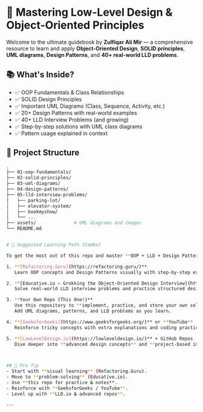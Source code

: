 # 🧠 Mastering Low-Level Design & Object-Oriented Principles

Welcome to the ultimate guidebook by **Zulfiqar Ali Mir** — a comprehensive resource to learn and apply **Object-Oriented Design**, **SOLID principles**, **UML diagrams**, **Design Patterns**, and **40+ real-world LLD problems**.


## 📚 What's Inside?

- ✅ OOP Fundamentals & Class Relationships  
- ✅ SOLID Design Principles  
- ✅ Important UML Diagrams (Class, Sequence, Activity, etc.)  
- ✅ 20+ Design Patterns with real-world examples  
- ✅ 40+ LLD Interview Problems (and growing)  
- ✅ Step-by-step solutions with UML class diagrams  
- ✅ Pattern usage explained in context  

## 📌 Project Structure

```bash
.
├── 01-oop-fundamentals/
├── 02-solid-principles/
├── 03-uml-diagrams/
├── 04-design-patterns/
├── 05-lld-interview-problems/
│   ├── parking-lot/
│   ├── elevator-system/
│   ├── bookmyshow/
│   └── ...
├── assets/              # UML diagrams and images
└── README.md


# 🔁 Suggested Learning Path (Combo)

To get the most out of this repo and master **OOP + LLD + Design Patterns**, follow this structured path:

1. **[Refactoring.Guru](https://refactoring.guru/)**  
   Learn OOP concepts and Design Patterns visually with step-by-step examples.

2. **[Educative.io – Grokking the Object-Oriented Design Interview](https://www.educative.io/courses/grokking-the-object-oriented-design-interview)**  
   Solve real-world LLD interview problems and practice structured design thinking.

3. **Your Own Repo (This One!)**  
   Use this repository to **implement, practice, and store your own solutions**.  
   Add UML diagrams, patterns, and LLD problems as you learn.

4. **[GeeksforGeeks](https://www.geeksforgeeks.org/)** or **YouTube**  
   Reinforce tricky concepts with extra explanations and coding practice.

5. **[LowLevelDesign.io](https://lowleveldesign.io/)** + GitHub Repos  
   Dive deeper into **advanced design concepts** and **project-based implementations**.



## 🧭 Pro Tip
- Start with **visual learning** (Refactoring.Guru).  
- Move to **problem-solving** (Educative.io).  
- Use **this repo for practice & notes**.  
- Reinforce with **GeeksforGeeks / YouTube**.  
- Level up with **LLD.io & advanced repos**.

---
